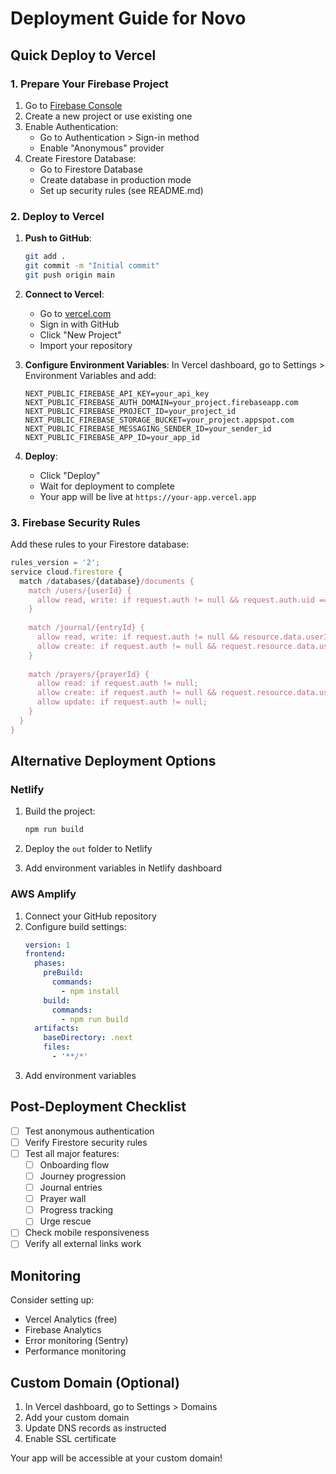 # Deployment Guide for Novo

## Quick Deploy to Vercel

### 1. Prepare Your Firebase Project

1. Go to [Firebase Console](https://console.firebase.google.com/)
2. Create a new project or use existing one
3. Enable Authentication:
   - Go to Authentication > Sign-in method
   - Enable "Anonymous" provider
4. Create Firestore Database:
   - Go to Firestore Database
   - Create database in production mode
   - Set up security rules (see README.md)

### 2. Deploy to Vercel

1. **Push to GitHub**:
   ```bash
   git add .
   git commit -m "Initial commit"
   git push origin main
   ```

2. **Connect to Vercel**:
   - Go to [vercel.com](https://vercel.com)
   - Sign in with GitHub
   - Click "New Project"
   - Import your repository

3. **Configure Environment Variables**:
   In Vercel dashboard, go to Settings > Environment Variables and add:
   ```
   NEXT_PUBLIC_FIREBASE_API_KEY=your_api_key
   NEXT_PUBLIC_FIREBASE_AUTH_DOMAIN=your_project.firebaseapp.com
   NEXT_PUBLIC_FIREBASE_PROJECT_ID=your_project_id
   NEXT_PUBLIC_FIREBASE_STORAGE_BUCKET=your_project.appspot.com
   NEXT_PUBLIC_FIREBASE_MESSAGING_SENDER_ID=your_sender_id
   NEXT_PUBLIC_FIREBASE_APP_ID=your_app_id
   ```

4. **Deploy**:
   - Click "Deploy"
   - Wait for deployment to complete
   - Your app will be live at `https://your-app.vercel.app`

### 3. Firebase Security Rules

Add these rules to your Firestore database:

```javascript
rules_version = '2';
service cloud.firestore {
  match /databases/{database}/documents {
    match /users/{userId} {
      allow read, write: if request.auth != null && request.auth.uid == userId;
    }
    
    match /journal/{entryId} {
      allow read, write: if request.auth != null && resource.data.userId == request.auth.uid;
      allow create: if request.auth != null && request.resource.data.userId == request.auth.uid;
    }
    
    match /prayers/{prayerId} {
      allow read: if request.auth != null;
      allow create: if request.auth != null && request.resource.data.userId == request.auth.uid;
      allow update: if request.auth != null;
    }
  }
}
```

## Alternative Deployment Options

### Netlify

1. Build the project:
   ```bash
   npm run build
   ```

2. Deploy the `out` folder to Netlify
3. Add environment variables in Netlify dashboard

### AWS Amplify

1. Connect your GitHub repository
2. Configure build settings:
   ```yaml
   version: 1
   frontend:
     phases:
       preBuild:
         commands:
           - npm install
       build:
         commands:
           - npm run build
     artifacts:
       baseDirectory: .next
       files:
         - '**/*'
   ```
3. Add environment variables

## Post-Deployment Checklist

- [ ] Test anonymous authentication
- [ ] Verify Firestore security rules
- [ ] Test all major features:
  - [ ] Onboarding flow
  - [ ] Journey progression
  - [ ] Journal entries
  - [ ] Prayer wall
  - [ ] Progress tracking
  - [ ] Urge rescue
- [ ] Check mobile responsiveness
- [ ] Verify all external links work

## Monitoring

Consider setting up:
- Vercel Analytics (free)
- Firebase Analytics
- Error monitoring (Sentry)
- Performance monitoring

## Custom Domain (Optional)

1. In Vercel dashboard, go to Settings > Domains
2. Add your custom domain
3. Update DNS records as instructed
4. Enable SSL certificate

Your app will be accessible at your custom domain!
